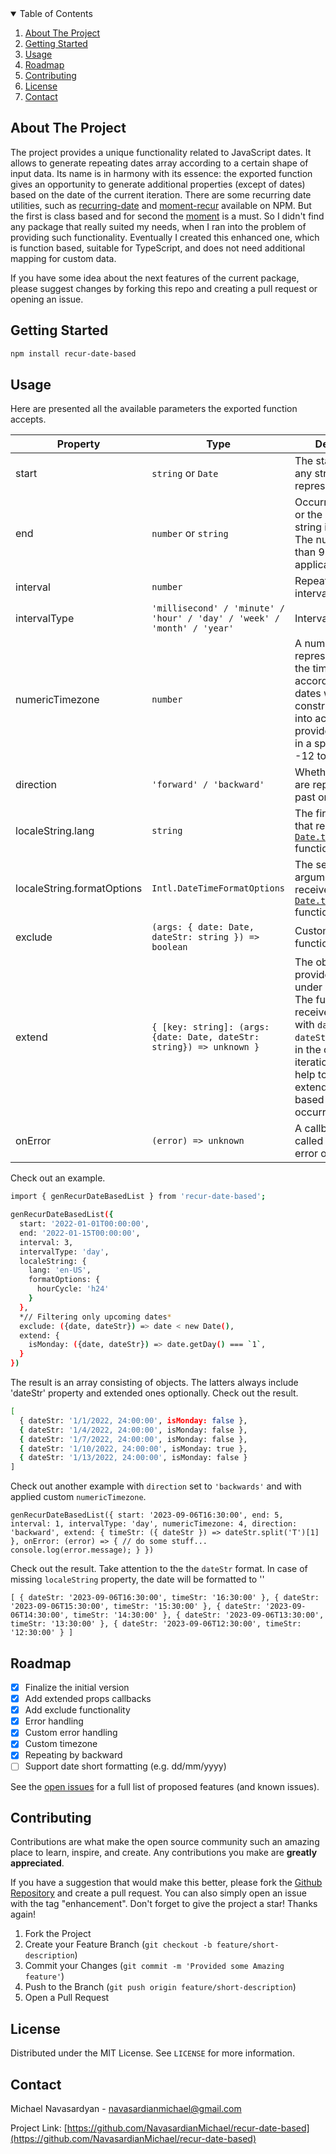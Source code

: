 <details open>
  <summary>Table of Contents</summary>
  <ol>
    <li>
      <a href="#about-the-project">About The Project</a>
    </li>
    <li>
      <a href="#getting-started">Getting Started</a>
    </li>
    <li><a href="#usage">Usage</a></li>
    <li><a href="#roadmap">Roadmap</a></li>
    <li><a href="#contributing">Contributing</a></li>
    <li><a href="#license">License</a></li>
    <li><a href="#contact">Contact</a></li>
  </ol>
</details>



<!-- ABOUT THE PROJECT -->
## About The Project

The project provides a unique functionality related to JavaScript dates. It allows to generate repeating dates array according to a certain shape of input data. Its name is in harmony with its essence: the exported function gives an opportunity to generate additional properties (except of dates) based on the date of the current iteration.
There are some recurring date utilities, such as <a target="_blank" href="https://www.npmjs.com/package/recurring-date">recurring-date</a> and <a target="_blank" href="https://www.npmjs.com/package/moment-recur">moment-recur</a> available on NPM. But the first is class based and for second the <a target="_blank" href="https://www.npmjs.com/package/moment">moment</a> is a must. So I didn't find any package that really suited my needs, when I ran into the problem of providing such functionality․ Eventually I created this enhanced one, which is function based, suitable for TypeScript, and does not need additional mapping for custom data.


If you have some idea about the next features of the current package, please suggest changes by forking this repo and creating a pull request or opening an issue.


<!-- GETTING STARTED -->
## Getting Started

```sh
npm install recur-date-based
```
 

<!-- USAGE EXAMPLES -->
## Usage

Here are presented all the available parameters the exported function accepts.

| Property                   | Type                 | Description  | Default    |
| -------------------------- | -------------        | ------------ | ----------- |
| start                      | `string` or `Date`       | The start date or its any string representation. | today      |
| end                        | `number` or `string`      | Occurrences count or the end date string in ISO format. The number larger than 99999 is not applicable. | `100` |
| interval                   | `number`      | Repeat by some interval. | `1` |
| intervalType               | `'millisecond' / 'minute' / 'hour' / 'day' / 'week' / 'month' / 'year'` | Interval unit name. | `'day'` |
| numericTimezone            | `number` | A numeric representation of the timezone, according to which dates will be constructed. Take into account that the provided value must in a specifig range -12 to 12.  | user's timezone |
| direction                  | `'forward' / 'backward'` | Whether the dates are repeated to the past or to the future. | `'forward'` |
| localeString.lang          | `string`                 | The first argument that receives the <a target="_blank" href="https://developer.mozilla.org/en-US/docs/Web/JavaScript/Reference/Global_Objects/Date/toLocaleString">`Date.toLocaleString`</a> function. | `null` |
| localeString.formatOptions          | `Intl.DateTimeFormatOptions` | The second argument that receives the <a target="_blank" href="https://developer.mozilla.org/en-US/docs/Web/JavaScript/Reference/Global_Objects/Date/toLocaleString">`Date.toLocaleString`</a> function. | `null` |
| exclude                    | `(args: { date: Date, dateStr: string }) => boolean` | Custom filter function.  | `null` |
| extend                   | `{ [key: string]: (args: {date: Date, dateStr: string}) => unknown }` | The object accepts provided functions under string keys. The function receives an object with `date` and `dateStr` properties in the current iteration. This can help to generate extended properties based on current occurrence. | `null` |
| onError                    | `(error) => unknown` | A callback which is called when any error occurs. | `null` |


Check out an example.


```sh
import { genRecurDateBasedList } from 'recur-date-based';

genRecurDateBasedList({
  start: '2022-01-01T00:00:00',
  end: '2022-01-15T00:00:00',
  interval: 3,
  intervalType: 'day',
  localeString: {
    lang: 'en-US',
    formatOptions: {
      hourCycle: 'h24'
    }
  },
  *// Filtering only upcoming dates*
  exclude: ({date, dateStr}) => date < new Date(),
  extend: {
    isMonday: ({date, dateStr}) => date.getDay() === `1`,
  }
})
```

The result is an array consisting of objects. The latters always include 'dateStr' property and extended ones optionally. Check out the result.

```sh
[
  { dateStr: '1/1/2022, 24:00:00', isMonday: false },
  { dateStr: '1/4/2022, 24:00:00', isMonday: false },
  { dateStr: '1/7/2022, 24:00:00', isMonday: false },
  { dateStr: '1/10/2022, 24:00:00', isMonday: true },
  { dateStr: '1/13/2022, 24:00:00', isMonday: false }
]
```

Check out another example with `direction` set to `'backwards'` and with applied custom `numericTimezone`.

`genRecurDateBasedList({
  start: '2023-09-06T16:30:00',
  end: 5,
  interval: 1,
  intervalType: 'day',
  numericTimezone: 4,
  direction: 'backward',
  extend: {
    timeStr: ({ dateStr }) => dateStr.split('T')[1]
  },
  onError: (error) => {
    // do some stuff...
    console.log(error.message);
  }
})`

Check out the result. Take attention to the the `dateStr` format. In case of missing `localeString` property, the date will be formatted to ''

`[
  { dateStr: '2023-09-06T16:30:00', timeStr: '16:30:00' },
  { dateStr: '2023-09-06T15:30:00', timeStr: '15:30:00' },
  { dateStr: '2023-09-06T14:30:00', timeStr: '14:30:00' },
  { dateStr: '2023-09-06T13:30:00', timeStr: '13:30:00' },
  { dateStr: '2023-09-06T12:30:00', timeStr: '12:30:00' }
]`

<!-- ROADMAP -->
## Roadmap

- [x] Finalize the initial version
- [x] Add extended props callbacks
- [x] Add exclude functionality
- [x] Error handling
- [x] Custom error handling
- [x] Custom timezone
- [x] Repeating by backward
- [ ] Support date short formatting (e.g. dd/mm/yyyy)

See the [open issues](https://github.com/NavasardianMichael/recur-date-based/issues) for a full list of proposed features (and known issues).


<!-- CONTRIBUTING -->
## Contributing

Contributions are what make the open source community such an amazing place to learn, inspire, and create. Any contributions you make are **greatly appreciated**.

If you have a suggestion that would make this better, please fork the <a target="_blank" href="https://github.com/NavasardianMichael/recur-date-based">Github Repository</a> and create a pull request. You can also simply open an issue with the tag "enhancement".
Don't forget to give the project a star! Thanks again!

1. Fork the Project
2. Create your Feature Branch (`git checkout -b feature/short-description`)
3. Commit your Changes (`git commit -m 'Provided some Amazing feature'`)
4. Push to the Branch (`git push origin feature/short-description`)
5. Open a Pull Request


<!-- LICENSE -->
## License

Distributed under the MIT License. See `LICENSE` for more information.


<!-- CONTACT -->
## Contact

Michael Navasardyan - <a target="_blank" href='mailto:navasardianmichael@gmail.com'>navasardianmichael@gmail.com</a>

Project Link: [https://github.com/NavasardianMichael/recur-date-based](https://github.com/NavasardianMichael/recur-date-based)
